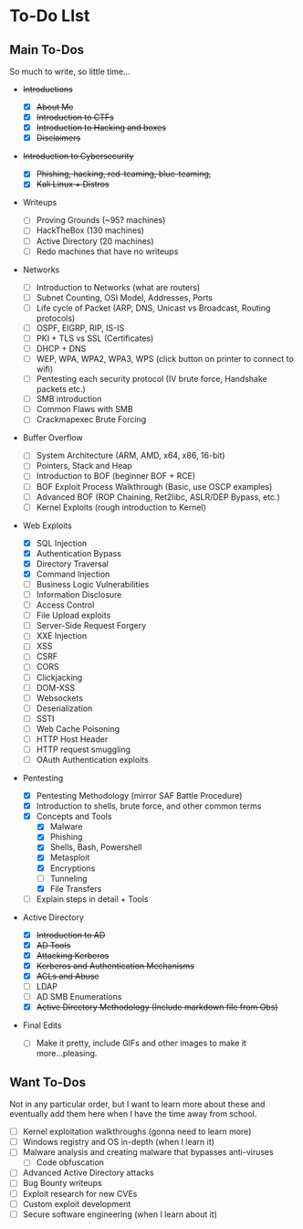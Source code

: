 # To-Do LIst

## Main To-Dos

So much to write, so little time...

* ~~Introductions~~
  * [x] ~~About Me~~
  * [x] ~~Introduction to CTFs~~
  * [x] ~~Introduction to Hacking and boxes~~
  * [x] ~~Disclaimers~~
* ~~Introduction to Cybersecurity~~
  * [x] ~~Phishing, hacking, red-teaming, blue-teaming,~~
  * [x] ~~Kali Linux + Distros~~
* Writeups
  * [ ] Proving Grounds (\~95? machines)
  * [ ] HackTheBox (130 machines)
  * [ ] Active Directory (20 machines)
  * [ ] Redo machines that have no writeups
* Networks
  * [ ] Introduction to Networks (what are routers)
  * [ ] Subnet Counting, OSI Model, Addresses, Ports
  * [ ] Life cycle of Packet (ARP, DNS, Unicast vs Broadcast, Routing protocols)
  * [ ] OSPF, EIGRP, RIP, IS-IS
  * [ ] PKI + TLS vs SSL (Certificates)
  * [ ] DHCP + DNS
  * [ ] WEP, WPA, WPA2, WPA3, WPS (click button on printer to connect to wifi)
  * [ ] Pentesting each security protocol (IV brute force, Handshake packets etc.)
  * [ ] SMB introduction
  * [ ] Common Flaws with SMB
  * [ ] Crackmapexec Brute Forcing
* Buffer Overflow
  * [ ] System Architecture (ARM, AMD, x64, x86, 16-bit)
  * [ ] Pointers, Stack and Heap
  * [ ] Introduction to BOF (beginner BOF + RCE)&#x20;
  * [ ] BOF Exploit Process Walkthrough (Basic, use OSCP examples)
  * [ ] Advanced BOF (ROP Chaining, Ret2libc, ASLR/DEP Bypass, etc.)
  * [ ] Kernel Exploits (rough introduction to Kernel)
* Web Exploits
  * [x] SQL Injection
  * [x] Authentication Bypass
  * [x] Directory Traversal
  * [x] Command Injection
  * [ ] Business Logic Vulnerabilities
  * [ ] Information Disclosure
  * [ ] Access Control
  * [ ] File Upload exploits
  * [ ] Server-Side Request Forgery
  * [ ] XXE Injection
  * [ ] XSS
  * [ ] CSRF
  * [ ] CORS
  * [ ] Clickjacking
  * [ ] DOM-XSS
  * [ ] Websockets
  * [ ] Deserialization
  * [ ] SSTI
  * [ ] Web Cache Poisoning
  * [ ] HTTP Host Header
  * [ ] HTTP request smuggling
  * [ ] OAuth Authentication exploits
* Pentesting
  * [x] Pentesting Methodology (mirror SAF Battle Procedure)
  * [x] Introduction to shells, brute force, and other common terms
  * [x] Concepts and Tools
    * [x] Malware
    * [x] Phishing
    * [x] Shells, Bash, Powershell
    * [x] Metasploit
    * [x] Encryptions
    * [ ] Tunneling
    * [x] File Transfers
  * [ ] Explain steps in detail + Tools
* Active Directory
  * [x] ~~Introduction to AD~~
  * [x] ~~AD Tools~~&#x20;
  * [x] ~~Attacking Kerberos~~
  * [x] ~~Kerberos and Authentication Mechanisms~~
  * [x] ~~ACLs and Abuse~~&#x20;
  * [ ] LDAP
  * [ ] AD SMB Enumerations
  * [x] ~~Active Directory Methodology (Include markdown file from Obs)~~
*   Final Edits

    * [ ] Make it pretty, include GIFs and other images to make it more...pleasing.



## Want To-Dos

Not in any particular order, but I want to learn more about these and eventually add them here when I have the time away from school.

* [ ] Kernel exploitation walkthroughs (gonna need to learn more)
* [ ] Windows registry and OS in-depth (when I learn it)
* [ ] Malware analysis and creating malware that bypasses anti-viruses
  * [ ] Code obfuscation
* [ ] Advanced Active Directory attacks
* [ ] Bug Bounty writeups
* [ ] Exploit research for new CVEs
* [ ] Custom exploit development
* [ ] Secure software engineering (when I learn about it)
